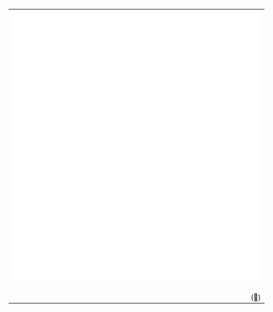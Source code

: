 <!-- hi there :) -->
<table>
  <tr>
    <td align="center">
      <img src="https://github.com/malouro/malouro/blob/master/github-metrics.svg" alt="Mike A. Louro's GitHub Metrics" />
      <img width="900" height="1" alt="">
    </td>
  </tr>
  <tr>
    <td style="text-align: right;" align="right">
      <a href="https://open.spotify.com/playlist/6RBUOx0knUzK0K9hfjNwrt?si=bd26576ecdb84eaf" style="text-decoration: none">
        <span aria-label="musical note symbol" class="icon-btn">(🎵)</span>
      </a>
    </td>
  </tr>
</table>
